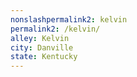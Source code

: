 ```yaml
---
﻿nonslashpermalink2: kelvin
permalink2: /kelvin/
alley: Kelvin
city: Danville
state: Kentucky
---
```

